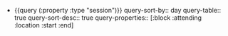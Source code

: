- {{query (:property :type "session")}}
  query-sort-by:: day
  query-table:: true
  query-sort-desc:: true
  query-properties:: [:block :attending :location :start :end]